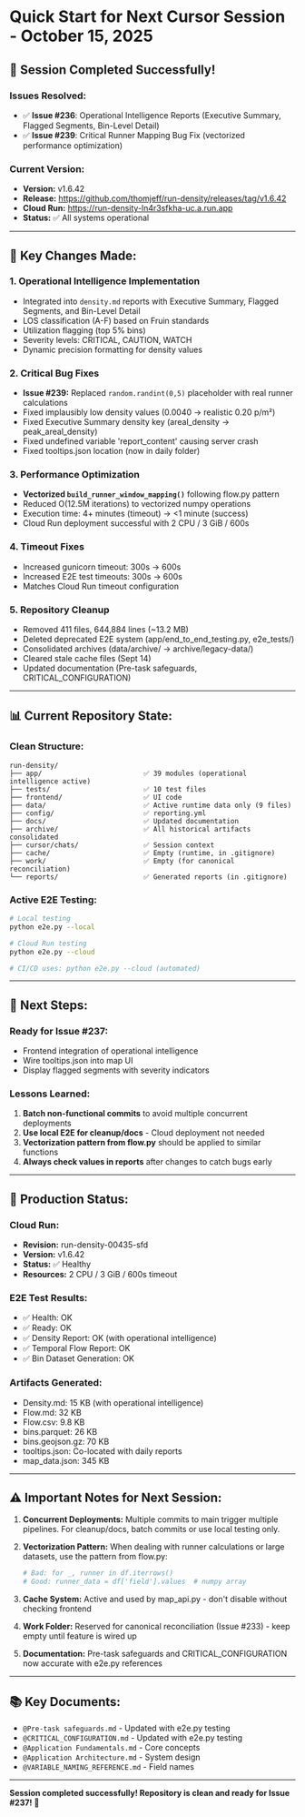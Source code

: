 # Quick Start for Next Cursor Session - October 15, 2025

## 🎉 **Session Completed Successfully!**

### **Issues Resolved:**
- ✅ **Issue #236**: Operational Intelligence Reports (Executive Summary, Flagged Segments, Bin-Level Detail)
- ✅ **Issue #239**: Critical Runner Mapping Bug Fix (vectorized performance optimization)

### **Current Version:**
- **Version:** v1.6.42
- **Release:** https://github.com/thomjeff/run-density/releases/tag/v1.6.42
- **Cloud Run:** https://run-density-ln4r3sfkha-uc.a.run.app
- **Status:** ✅ All systems operational

---

## 🔧 **Key Changes Made:**

### **1. Operational Intelligence Implementation**
- Integrated into `density.md` reports with Executive Summary, Flagged Segments, and Bin-Level Detail
- LOS classification (A-F) based on Fruin standards
- Utilization flagging (top 5% bins)
- Severity levels: CRITICAL, CAUTION, WATCH
- Dynamic precision formatting for density values

### **2. Critical Bug Fixes**
- **Issue #239:** Replaced `random.randint(0,5)` placeholder with real runner calculations
- Fixed implausibly low density values (0.0040 → realistic 0.20 p/m²)
- Fixed Executive Summary density key (areal_density → peak_areal_density)
- Fixed undefined variable 'report_content' causing server crash
- Fixed tooltips.json location (now in daily folder)

### **3. Performance Optimization**
- **Vectorized `build_runner_window_mapping()`** following flow.py pattern
- Reduced O(12.5M iterations) to vectorized numpy operations
- Execution time: 4+ minutes (timeout) → <1 minute (success)
- Cloud Run deployment successful with 2 CPU / 3 GiB / 600s

### **4. Timeout Fixes**
- Increased gunicorn timeout: 300s → 600s
- Increased E2E test timeouts: 300s → 600s
- Matches Cloud Run timeout configuration

### **5. Repository Cleanup**
- Removed 411 files, 644,884 lines (~13.2 MB)
- Deleted deprecated E2E system (app/end_to_end_testing.py, e2e_tests/)
- Consolidated archives (data/archive/ → archive/legacy-data/)
- Cleared stale cache files (Sept 14)
- Updated documentation (Pre-task safeguards, CRITICAL_CONFIGURATION)

---

## 📊 **Current Repository State:**

### **Clean Structure:**
```
run-density/
├── app/                         ✅ 39 modules (operational intelligence active)
├── tests/                       ✅ 10 test files
├── frontend/                    ✅ UI code
├── data/                        ✅ Active runtime data only (9 files)
├── config/                      ✅ reporting.yml
├── docs/                        ✅ Updated documentation
├── archive/                     ✅ All historical artifacts consolidated
├── cursor/chats/                ✅ Session context
├── cache/                       ✅ Empty (runtime, in .gitignore)
├── work/                        ✅ Empty (for canonical reconciliation)
└── reports/                     ✅ Generated reports (in .gitignore)
```

### **Active E2E Testing:**
```bash
# Local testing
python e2e.py --local

# Cloud Run testing
python e2e.py --cloud

# CI/CD uses: python e2e.py --cloud (automated)
```

---

## 🎯 **Next Steps:**

### **Ready for Issue #237:**
- Frontend integration of operational intelligence
- Wire tooltips.json into map UI
- Display flagged segments with severity indicators

### **Lessons Learned:**
1. **Batch non-functional commits** to avoid multiple concurrent deployments
2. **Use local E2E for cleanup/docs** - Cloud deployment not needed
3. **Vectorization pattern from flow.py** should be applied to similar functions
4. **Always check values in reports** after changes to catch bugs early

---

## 🚀 **Production Status:**

### **Cloud Run:**
- **Revision:** run-density-00435-sfd
- **Version:** v1.6.42
- **Status:** ✅ Healthy
- **Resources:** 2 CPU / 3 GiB / 600s timeout

### **E2E Test Results:**
- ✅ Health: OK
- ✅ Ready: OK
- ✅ Density Report: OK (with operational intelligence)
- ✅ Temporal Flow Report: OK
- ✅ Bin Dataset Generation: OK

### **Artifacts Generated:**
- Density.md: 15 KB (with operational intelligence)
- Flow.md: 32 KB
- Flow.csv: 9.8 KB
- bins.parquet: 26 KB
- bins.geojson.gz: 70 KB
- tooltips.json: Co-located with daily reports
- map_data.json: 345 KB

---

## ⚠️ **Important Notes for Next Session:**

1. **Concurrent Deployments:** Multiple commits to main trigger multiple pipelines. For cleanup/docs, batch commits or use local testing only.

2. **Vectorization Pattern:** When dealing with runner calculations or large datasets, use the pattern from flow.py:
   ```python
   # Bad: for _, runner in df.iterrows()
   # Good: runner_data = df['field'].values  # numpy array
   ```

3. **Cache System:** Active and used by map_api.py - don't disable without checking frontend

4. **Work Folder:** Reserved for canonical reconciliation (Issue #233) - keep empty until feature is wired up

5. **Documentation:** Pre-task safeguards and CRITICAL_CONFIGURATION now accurate with e2e.py references

---

## 📚 **Key Documents:**
- `@Pre-task safeguards.md` - Updated with e2e.py testing
- `@CRITICAL_CONFIGURATION.md` - Updated with e2e.py testing
- `@Application Fundamentals.md` - Core concepts
- `@Application Architecture.md` - System design
- `@VARIABLE_NAMING_REFERENCE.md` - Field names

---

**Session completed successfully! Repository is clean and ready for Issue #237! 🎉**

